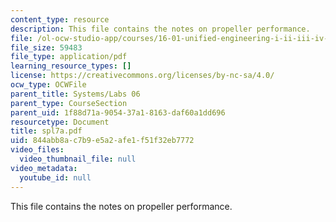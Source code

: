 ```yaml
---
content_type: resource
description: This file contains the notes on propeller performance.
file: /ol-ocw-studio-app/courses/16-01-unified-engineering-i-ii-iii-iv-fall-2005-spring-2006/844abb8ac7b9e5a2afe1f51f32eb7772_spl7a.pdf
file_size: 59483
file_type: application/pdf
learning_resource_types: []
license: https://creativecommons.org/licenses/by-nc-sa/4.0/
ocw_type: OCWFile
parent_title: Systems/Labs 06
parent_type: CourseSection
parent_uid: 1f88d71a-9054-37a1-8163-daf60a1dd696
resourcetype: Document
title: spl7a.pdf
uid: 844abb8a-c7b9-e5a2-afe1-f51f32eb7772
video_files:
  video_thumbnail_file: null
video_metadata:
  youtube_id: null
---
```

This file contains the notes on propeller performance.